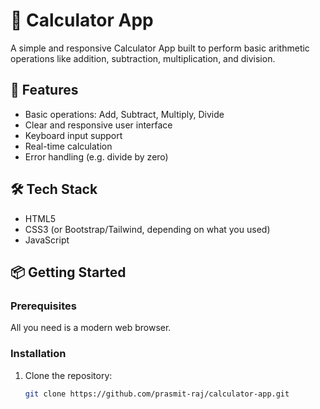 # 🧮 Calculator App

A simple and responsive Calculator App built to perform basic arithmetic operations like addition, subtraction, multiplication, and division.

## 🚀 Features

- Basic operations: Add, Subtract, Multiply, Divide
- Clear and responsive user interface
- Keyboard input support
- Real-time calculation
- Error handling (e.g. divide by zero)

## 🛠️ Tech Stack

- HTML5
- CSS3 (or Bootstrap/Tailwind, depending on what you used)
- JavaScript




## 📦 Getting Started

### Prerequisites

All you need is a modern web browser.

### Installation

1. Clone the repository:
   ```bash
   git clone https://github.com/prasmit-raj/calculator-app.git
